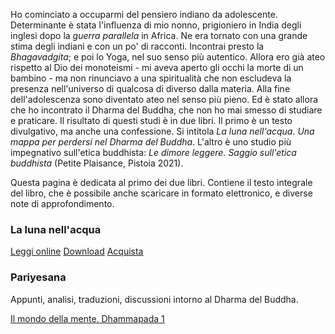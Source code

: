 <link rel="stylesheet" href="./assets/style.css">

Ho cominciato a occuparmi del pensiero indiano da adolescente. Determinante è stata l'influenza di mio nonno, prigioniero in India degli inglesi dopo la _guerra parallela_ in Africa. Ne era tornato con una grande stima degli indiani e con un po' di racconti. Incontrai presto la _Bhagavadgita_; e poi lo Yoga, nel suo senso più autentico. Allora ero già ateo rispetto al Dio dei monoteismi - mi aveva aperto gli occhi la morte di un bambino - ma non rinunciavo a una spiritualità che non escludeva la presenza nell'universo di qualcosa di diverso dalla materia. Alla fine dell'adolescenza sono diventato ateo nel senso più pieno. Ed è stato allora che ho incontrato il Dharma del Buddha, che non ho mai smesso di studiare e praticare. Il risultato di questi studi è in due libri. Il primo è un testo divulgativo, ma anche una confessione. Si intitola _La luna nell'acqua. Una mappa per perdersi nel Dharma del Buddha_. L'altro è uno studio più impegnativo sull'etica buddhista: _Le dimore leggere. Saggio sull'etica buddhista_ (Petite Plaisance, Pistoia 2021).

Questa pagina è dedicata al primo dei due libri. Contiene il testo integrale del libro, che è possibile anche scaricare in formato elettronico, e diverse note di approfondimento.

### La luna nell'acqua

<a href="https://antonio-vigilante.github.io/svaha/luna/index.html" class="button orange">Leggi online</a>   <a href="https://antonio-vigilante.github.io/svaha/luna/download.html" class="button green">Download</a>   <a href="https://antonio-vigilante.github.io/svaha/luna/acquista.html)" class="button purple">Acquista</a>

### Pariyesana 

Appunti, analisi, traduzioni, discussioni intorno al Dharma del Buddha.

[Il mondo della mente. Dhammapada 1](dhammapada-1.md)
